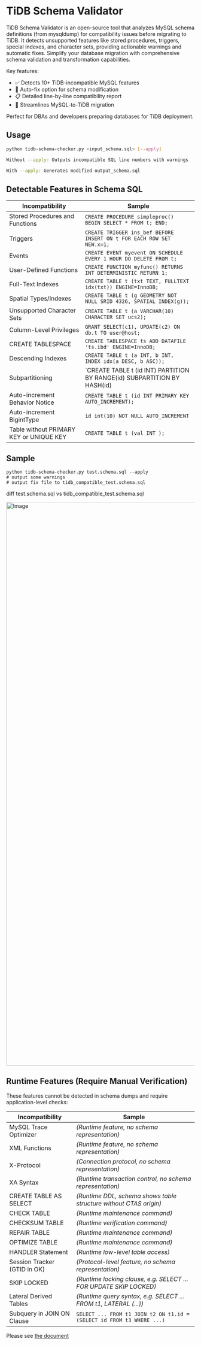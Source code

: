 # TiDB Schema Validator

TiDB Schema Validator is an open-source tool that analyzes MySQL schema definitions (from mysqldump) for compatibility issues before migrating to TiDB. It detects unsupported features like stored procedures, triggers, special indexes, and character sets, providing actionable warnings and automatic fixes. Simplify your database migration with comprehensive schema validation and transformation capabilities.

Key features:

* ✅ Detects 10+ TiDB-incompatible MySQL features
* 🔧 Auto-fix option for schema modification
* 📋 Detailed line-by-line compatibility report
* 🚀 Streamlines MySQL-to-TiDB migration

Perfect for DBAs and developers preparing databases for TiDB deployment.


## Usage

```bash
python tidb-schema-checker.py <input_schema.sql> [--apply]

Without --apply: Outputs incompatible SQL line numbers with warnings

With --apply: Generates modified output_schema.sql
```

## Detectable Features in Schema SQL


| Incompatibility                  | Sample                                                                 |
|----------------------------------|------------------------------------------------------------------------|
| Stored Procedures and Functions  | `CREATE PROCEDURE simpleproc() BEGIN SELECT * FROM t; END;`            |
| Triggers                         | `CREATE TRIGGER ins_bef BEFORE INSERT ON t FOR EACH ROW SET NEW.x=1;`  |
| Events                           | `CREATE EVENT myevent ON SCHEDULE EVERY 1 HOUR DO DELETE FROM t;`      |
| User-Defined Functions           | `CREATE FUNCTION myfunc() RETURNS INT DETERMINISTIC RETURN 1;`         |
| Full-Text Indexes                | `CREATE TABLE t (txt TEXT, FULLTEXT idx(txt)) ENGINE=InnoDB;`          |
| Spatial Types/Indexes            | `CREATE TABLE t (g GEOMETRY NOT NULL SRID 4326, SPATIAL INDEX(g));`    |
| Unsupported Character Sets       | `CREATE TABLE t (a VARCHAR(10) CHARACTER SET ucs2);`                   |
| Column-Level Privileges          | `GRANT SELECT(c1), UPDATE(c2) ON db.t TO user@host;`                   |
| CREATE TABLESPACE                | `CREATE TABLESPACE ts ADD DATAFILE 'ts.ibd' ENGINE=InnoDB;`            |
| Descending Indexes               | `CREATE TABLE t (a INT, b INT, INDEX idx(a DESC, b ASC));`             |
| Subpartitioning                  | `CREATE TABLE t (id INT) PARTITION BY RANGE(id) SUBPARTITION BY HASH(id)|
| Auto-increment Behavior Notice   | `CREATE TABLE t (id INT PRIMARY KEY AUTO_INCREMENT);`                  |
| Auto-increment BigintType        | `id int(10) NOT NULL AUTO_INCREMENT`                                   |
| Table without PRIMARY KEY or UNIQUE KEY| `CREATE TABLE t (val INT );`                                     |


## Sample
```
python tidb-schema-checker.py test.schema.sql --apply
# output some warnings
# output fix file to tidb_compatible_test.schema.sql
```
diff test.schema.sql vs tidb_compatible_test.schema.sql

<img width="1506" alt="Image" src="https://github.com/user-attachments/assets/9b2d226d-ad7f-4bc9-a86e-6d63af8918a3" />

## Runtime Features (Require Manual Verification)
These features cannot be detected in schema dumps and require application-level checks:


| Incompatibility                  | Sample                                                                 |
|----------------------------------|------------------------------------------------------------------------|
| MySQL Trace Optimizer            | _(Runtime feature, no schema representation)_                          |
| XML Functions                    | _(Runtime feature, no schema representation)_                          |
| X-Protocol                       | _(Connection protocol, no schema representation)_                      |
| XA Syntax                        | _(Runtime transaction control, no schema representation)_              |
| CREATE TABLE AS SELECT           | _(Runtime DDL, schema shows table structure without CTAS origin)_      |
| CHECK TABLE                      | _(Runtime maintenance command)_                                        |
| CHECKSUM TABLE                   | _(Runtime verification command)_                                       |
| REPAIR TABLE                     | _(Runtime maintenance command)_                                        |
| OPTIMIZE TABLE                   | _(Runtime maintenance command)_                                        |
| HANDLER Statement                | _(Runtime low-level table access)_                                     |
| Session Tracker (GTID in OK)     | _(Protocol-level feature, no schema representation)_                   |
| SKIP LOCKED                      | _(Runtime locking clause, e.g. SELECT ... FOR UPDATE SKIP LOCKED)_     |
| Lateral Derived Tables           | _(Runtime query syntax, e.g. SELECT ... FROM t1, LATERAL (...))_       |
| Subquery in JOIN ON Clause       | `SELECT ... FROM t1 JOIN t2 ON t1.id = (SELECT id FROM t3 WHERE ...)`  |

Please see [the document](https://docs.pingcap.com/tidb/stable/mysql-compatibility/)

